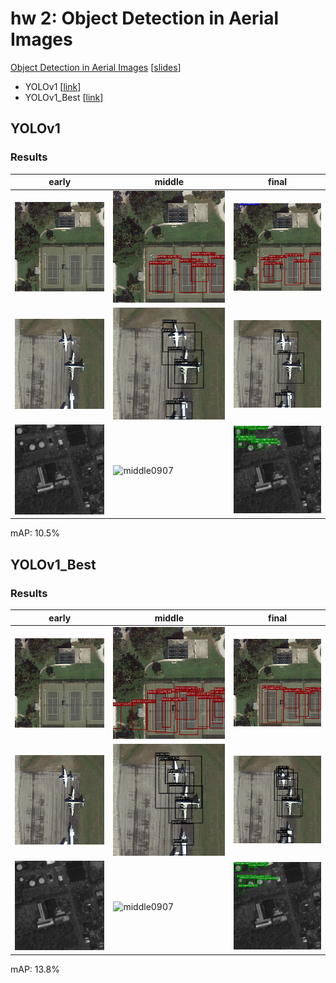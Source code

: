 # hw 2: Object Detection in Aerial Images
[Object Detection in Aerial Images](./hw2) [[slides](https://docs.google.com/presentation/d/1CiO0rZzYbPabMjcgDGfRS6V85bRTLvR5cY3jiEngeLc/edit#slide=id.g5528878479_0_54)]

* YOLOv1 [[link](#YOLOv1)]
* YOLOv1_Best [[link](#YOLOv1_best)]

## YOLOv1

### Results
early | middle | final
--- | --- | ---
![early0076](imgs/baseline/early0076.jpg) | ![middle0076](imgs/baseline/middle0076.jpg) | ![final0076](imgs/baseline/final0076.jpg)
![early0086](imgs/baseline/early0086.jpg) | ![middle0086](imgs/baseline/middle0086.jpg) | ![final0086](imgs/baseline/final0086.jpg)
![early0907](imgs/baseline/early0907.jpg) | ![middle0907](imgs/baseline/middle0907.jpg) | ![final0907](imgs/baseline/final0907.jpg)

mAP: 10.5%

## YOLOv1_Best

### Results
early | middle | final
--- | --- | ---
![early0076](imgs/best/early0076.jpg) | ![middle0076](imgs/best/middle0076.jpg) | ![final0076](imgs/best/final0076.jpg)
![early0086](imgs/best/early0086.jpg) | ![middle0086](imgs/best/middle0086.jpg) | ![final0086](imgs/best/final0086.jpg)
![early0907](imgs/best/early0907.jpg) | ![middle0907](imgs/best/middle0907.jpg) | ![final0907](imgs/best/final0907.jpg)

mAP: 13.8%
